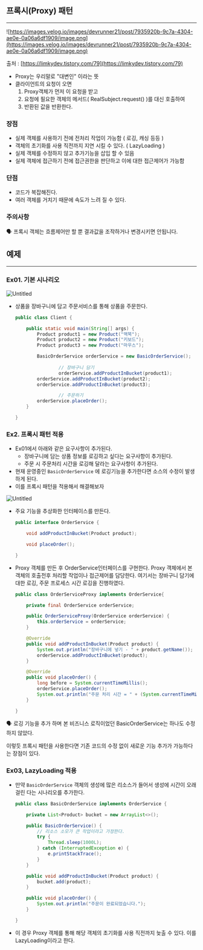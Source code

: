 
## **프록시(Proxy) 패턴**

---

![https://images.velog.io/images/devrunner21/post/7935920b-9c7a-4304-ae0e-0a06a6df1909/image.png](https://images.velog.io/images/devrunner21/post/7935920b-9c7a-4304-ae0e-0a06a6df1909/image.png)

출처 : [https://limkydev.tistory.com/79](https://limkydev.tistory.com/79)

- Proxy는 우리말로 "대변인" 이라는 뜻
- 클라이언트의 요청이 오면
    1. Proxy객체가 먼저 이 요청을 받고
    2. 요청에 필요한 객체의 메서드( RealSubject.request() )를 대신 호출하여
    3. 반환된 값을 반환한다.

### 장점

- 실제 객체를 사용하기 전에 전처리 작업이 가능함 ( 로깅, 캐싱 등등 )
- 객체의 초기화를 사용 직전까지 지연 시킬 수 있다. ( LazyLoading )
- 실제 객체를 수정하지 않고 추가기능을 삽입 할 수 있음
- 실제 객체에 접근하기 전에 접근권한을 판단하고 이에 대한 접근제어가 가능함

### 단점

- 코드가 복잡해진다.
- 여러 객체를 거치기 때문에 속도가 느려 질 수 있다.

### 주의사항

<aside>
🗣️ 프록시 객체는 흐름제어만 할 뿐 결과값을 조작하거나 변경시키면 안됩니다.

</aside>

## 예제

---

### Ex01. 기본 시나리오

![Untitled](https://user-images.githubusercontent.com/78334008/173556306-cb84a1aa-63ac-4fae-b3a6-508c91f81f8f.png)

- 상품을 장바구니에 담고 주문서비스를 통해 상품을 주문한다.

    ```java
    public class Client {
    
        public static void main(String[] args) {
            Product product1 = new Product("맥북");
            Product product2 = new Product("키보드");
            Product product3 = new Product("마우스");
    
            BasicOrderService orderService = new BasicOrderService();
            
    				// 장바구니 담기
    				orderService.addProductInBucket(product1);
            orderService.addProductInBucket(product2);
            orderService.addProductInBucket(product3);
    
    				// 주문하기
            orderService.placeOrder();
        }
    
    }
    ```


### Ex2. 프록시 패턴 적용

- Ex01에서 아래와 같은 요구사항이 추가된다.
    - 장바구니에 담는 상품 정보를 로깅하고 싶다는 요구사항이 추가된다.
    - 주문 시 주문처리 시간을 로깅해 달라는 요구사항이 추가된다.
- 현재 운영중인 `BasicOrderService` 에 로깅기능을 추가한다면 소스의 수정이 발생하게 된다.
- 이를 프록시 패턴을 적용해서 해결해보자

![Untitled](https://user-images.githubusercontent.com/78334008/173556417-bc044778-0681-4b05-91cd-4ee04aa2cd08.png)

- 주요 기능을 추상화한 인터페이스를 만든다.

    ```java
    public interface OrderService {
    
        void addProductInBucket(Product product);
    
        void placeOrder();
    
    }
    ```


- Proxy 객체를 만든 후 OrderService인터페이스를 구현한다.
  Proxy 객체에서 본 객체의 호출전후 처리할 작업이나 접근제어를 담당한다.
  여기서는 장바구니 담기에 대한 로깅, 주문 프로세스 시간 로깅을 진행하였다.

    ```java
    public class OrderServiceProxy implements OrderService{
    
        private final OrderService orderService;
    
        public OrderServiceProxy(OrderService orderService) {
            this.orderService = orderService;
        }
    
        @Override
        public void addProductInBucket(Product product) {
            System.out.println("장바구니에 넣기 - " + product.getName());
            orderService.addProductInBucket(product);
        }
    
        @Override
        public void placeOrder() {
            long before = System.currentTimeMillis();
            orderService.placeOrder();
            System.out.println("주문 처리 시간 = " + (System.currentTimeMillis() - before) + "초");
        }
    
    }
    ```


<aside>
🗣️ 로깅 기능을 추가 하며 본 비즈니스 로직이었던 BasicOrderService는 하나도 수정하지 않았다.

이렇듯 프록시 패턴을 사용한다면 기존 코드의 수정 없이
새로운 기능 추가가 가능하다는 장점이 있다.

</aside>

### Ex03, LazyLoading 적용

- 만약 `BasicOrderService` 객체의 생성에 많은 리소스가 들어서 생성에 시간이 오래걸린 다는 시나리오를 추가한다.

    ```java
    public class BasicOrderService implements OrderService {
    
        private List<Product> bucket = new ArrayList<>();
    
        public BasicOrderService() {
            // 리소스 소모가 큰 작업이라고 가정한다.
            try {
                Thread.sleep(1000L);
            } catch (InterruptedException e) {
                e.printStackTrace();
            }
        }
    
        public void addProductInBucket(Product product) {
            bucket.add(product);
        }
    
        public void placeOrder() {
            System.out.println("주문이 완료되었습니다.");
        }
    
    }
    ```

- 이 경우 Proxy 객체를 통해 해당 객체의 초기화를 사용 직전까지 늦출 수 있다.
  이를 LazyLoading이라고 한다.
